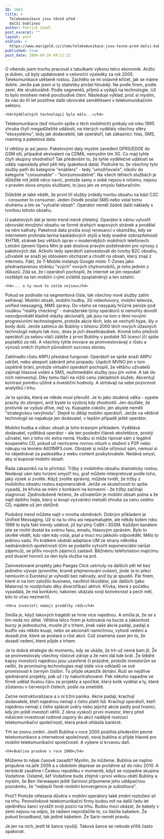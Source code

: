 ```yaml
---
ID: 1963
title: >
  Telekomunikace jsou těsně před
  další bublinou
author: Patrick Zandl
post_excerpt: ""
layout: post
oldlink: >
  https://www.marigold.cz/item/telekomunikace-jsou-tesne-pred-dalsi-bublinou
published: true
post_date: 2006-04-24 09:11:22
---
```

<p>O víkendu jsem trochu pracoval s tabulkami výkonu telco ekonomik. Anžto je duben, už byly updatované o celoroční výsledky za rok 2005. Telekomunikace utěšeně rostou. Zachtělo se mi oslavně křičet, jak se máme dobře. Jenže pak jsem si ty statistiky prošel hlouběji. Ne podle firem, podle zemí. Ale strukturálně. Podle segmentů, příjmů a výdajů na technologie. Už to bylo mnohem méně povzbudivé čtení. Následuje výklad, proč si myslím, že nás do tří let postihne další obrovské zemětřesení v telekomunikačním sektoru. </p>

	<h4>Výdělečných technologií bylo málo...</h4>
<p>Telekomunikace (teď mluvím spíše o těch mobilních) potkaly od roku 1995 zhruba čtyři megadůležité událostí, na kterých vydělaly všechny sféry "ekosystému", tedy jak dodavatelé, tak operátoři, tak zákazníci: hlas, SMS, roaming a paketová data. </p>

<p>U většiny je asi jasno. Paketovými daty myslím zavedení GPRS/EDGE do GSM sítí, případně ekvivalent na CDMA, nemyslím tím 3G. Co mají tyhle čtyři skupiny shodného? Tak především to, že tyhle výdělečné události se udály naposledy před pěti lety (paketová data). Podruhé to, že všechny tyto služby patří do kategorie "enablers" - tedy "umožňovače", nikoliv do kategorie "consumable" - "konzumovatelné". Na všech těhlech službách je důležité mít ještě něco navíc, protože samy o sobě nejsou k ničemu, nejsou v pravém slova smyslu službami, to jsou jen ve smyslu fakturačním. </p>

<p>Důležité je také vědět, že první tři služby zvládly tvorbu obsahu na bázi C2C - consumer to consumer. Jeden člověk posílal SMS nebo volal tomu druhému a tím se "vytvářel obsah". Operátor neměl žádné další náklady s tvorbou tohoto obsahu.
</p>

<!--more--><p>U paketových dat je tento trend méně zřetelný. Operátor k němu vytvořil obrovské množství obsahu ve formě drahých wapových stránek a prodělal na něm kalhoty. Paketová data prošla svojí renesancí v okamžiku, kdy se internetem prohnala lavina kaskádových stylů a tedy snadné zobrazitelnosti XHTML stránek bez větších úprav v modernějších mobilních telefonech. Letošní zjevení Opera Mini je pak doslova pravým požehnáním pro výnosy z paketových dat. Ačkoliv tedy operátoři zainvestovali do tvorby B2C obsahu, uživatelé se snaží jej obloukem obcházet a chodit na obsah, který znají z internetu. Fakt, že T-Mobile instaluje Google místo T-Zones jako přednastavenou stránku "svých" nových chytromobilů, je toho jedním z důkazů. Zdá se, že i operátoři pochopili, že internet se jim nepodaří rozštěpit na ten mobilní (=jimi zvláště zpoplatněný) a ten ostatní. </p>

	<h4>... a ty nové to zatím nejsou</h4>
<p>Pokud se podíváte na segmentová čísla, tak všechny nové služby zatím selhávají. Mobilní obsah, mobilní hudba, 3G videohovory, mobilní televize, unified messaging, MMS zprávy. Do všeho se nasypaly hrůzné peníze pod rouškou "reality checking" -   manažerské týmy operátorů si nemohly dovolit nezodpovědět kladně otázky akcionářů, jak jsou na tom s těmi novými progresivními technologiemi, protože akcie těch, kdo se nechytli hype, šly o body dolů. Jenže zatímco do Bubliny v březnu 2000 těch nových úžasných technologií nebylo tak moc, dnes je jich desetinásobek. Kromě toho přeživší operátoři za sebou vláčí zátěže z první Bubliny v podobě 3G licencí (či spíše poplatků za ně). A všechny tyhle inovace se proinvestovávají z růstu a výnosů oněch čtyřech původních success stories. </p>

<p>Zaklínadlo růstu ARPU přestává fungovat. Operátoři se spíše snaží ARPU udržet, nebo alespoň zabránit jeho propadu. Úspěch MVNO jim v tom úspěšně brání, protože virtuální operátoři pochopili, že většinu uživatelů zajímají hlasová volání a SMS, multimediální služby jsou jim volné. A tak do nich neinvestují. Díky tomu tlačí na nižší cenu základních služeb. Akcentují kontrast poměru užitné a investiční hodnoty. A strhávají na sebe pozornost analytiků i trhu. </p>

<p>Je to spirála, která se někde musí přerušit. Je to jako studená válka - sypete prachy do zbrojení, aniž byste tu výzbroj kdy zhodnotili. Jen doufáte, že protivník se vydusí dříve, než vy. Kupujete cokoliv, jen abyste neměli "strategickou nevýhodu". Stejně to dělají mobilní operátoři. Jenže na většině technologií se napakuje jen dodavatel, v lepším případě ještě operátor. </p>

<p>Mobilní hudba a vůbec obsah je toho krásným příkladem. Vydělává dodavatel, vydělává operátor - ale ten poslední článek ekořetězce, prostý uživatel, ten z toho nic extra nemá. Hudbu si může ripovat sám z legálně koupeného CD, pokud už nechceme rovnou mluvit o stažení z P2P nebo nákupu na levném AllOfMP3.com. Obrázek si může oříznout sám, nemusí si ho objednávat za padesátku z webu content poskytovatele. Nedává smysl, aby si kupoval mobilní obsah. </p>

<p>Řada zákazníků na to přichází. Tržby z mobilního obsahu dramaticky rostou. Nedávají vám tato tvrzení smysl? Inu, graf můžete interpretovat podle toho, jaký výsek si zvolíte. Když zvolíte správný, můžete tvrdit, že tržby z mobilního obsahu rostou exponenciálně. Jenže ve skutečnosti to spíše vypadá, že křivka se mění z konkávní na konvexní - že tržby začínají stagnovat. Zjednodušeně řečeno, že uživatelům je mobilní obsah putna a že najít dalšího hejla, který si koupí vyzváněcí melodii zhruba za cenu celého CD, najdete už jen obtížně. </p>

<p>Podobný trend můžete najít v mnoha obměnách. Dobrým příkladem je Unified Messaging. Už si na tu vlnu asi nepamatujete, ale někdy kolem roku 1999 to byla fakt trendy událost, jíž byl plný CeBit i 3GSM.  Každým kanálem jste se mohli dostat ke svému faxu, emailu, hlasovým zprávám. Bylo to skvělé vědět, kdo vám kdy volal, psal a moci mu jakkoliv odpovědět. Mělo to jedinou vadu. Po krátkém období adaptace UM ze strany několika nadnárodních společností (čím se podařilo vytvořit exponenciální nárůst zájemců), se příliv nových zájemců zastavil. Běžnému telefonistovi majícímu pod dvacet hovorů za den byla služba na prd. </p>

<p>Zainvestované projekty jako Paegas Click ustrnuly na dalších pět let bez jediného vývoje (promiňte, kromě přejmenování ovšem), jinde (a to přeci nemluvím o Eurotelu) je vyhodili bez náhrady, aniž by je spustili. Pár firem, které si na tom založilo business, navštívil likvidátor, pár dalších (jako Materna) to rozdýchalo díky diverzifikaci aktivit. Křivka, která z počátku vypadala, že má konkávní, nakonec ukázala svoji konvexnost a pech měl, kdo to včas nezmerčil. </p>

	<h4>a investoři nemají prodělky rádi</h4>
<p>Smůla je, když takových tragédií se hrne více najednou. A smůla je, že se s tím nedá nic dělat. Většina telco firem je kotovaná na burze a zákonitost burzy je jednoduchá, musíte jít s trhem, jinak vaše akcie padají, padají a buďto vás někdo koupí, nebo se akcionáří namíchnou, vyhodí vedení a dosadí jiné, které se postará o růst akcií. Což znamená zase jen to, že dosadí vedení, které půjde s trhem. </p>

<p>Je to dobrá strategie do momentu, kdy se ukáže, že trh už nemá kam jít. Že se proinvestovaly všechny růstové zdroje a že není dál kde brát. Že štědré kapsy investorů najednou jsou uzavřené či prázdné, protože investorům se nelíbí, že promissing technologies mají stále více odkladů ve své promisnosti k černým číslům. To přijde okamžik škrtání. Ruší se nejdříve sjednávané projekty, pak už i ty nakontrahované. Pak někoho napadne ve firmě udělat tlustou čáru za projekty a spočítat, který kolik vydělal a ty, které zůstanou v červených číslech, pošle na smetiště. </p>

<p>Začne restrukturalizace a s ní tržní panika. Akcie padají, krachují dodavatelé, kteří najednou nemají z čeho platit lidi.  Krachují operátoři, kteří najednou nemají z čeho splácet úvěry nebo jejichž akcie padly pod hranici, kdy jim ještě investoři věřili. Z okna vyskočí první investor, který před měsícem investoval rodinné úspory do akcií nadějně rostoucí telekomunikační společnosti, která právě ohlásila bankrot. </p>

<p>Trh se znovu změní. Jestli Bublina v roce 2000 postihla především pevné telekomunikace a internetové společnosti, nová bublina si přijde hlavně pro mobilní telekomunikační společnosti. A vybere si krvavou daň. </p>

	<h4>Bublina praskne v roce 2009</h4>
<p>Můžeme to nějak časově zasadit? Myslím, že můžeme. Bublina se naplno propukne na jaře 2009 a s obdobím deprese se protáhne až do roku 2010. A tentokrát zasáhne i Českou republiku v momentě, když se rozpadne skupina Vodafone. Ostatně, šéf Vodafone bude zřejmě i první velkou obětí Bubliny a myslím, že Ben Verwaayen ještě Sarinovi připomene jeho uštěpačnou poznámku, že "nejlepší fixně-mobilní konvergence je substituce". </p>

<p>Proč? Protože otřesená důvěra v mobilní operátory také změní rozložení sil na trhu. Pevnolinkové telekomunikační firmy budou mít na další řadu let ojedinělou šanci vyvážit svoji pozici na trhu. Budou moci ukázat, že kabely v zemi nejsou na odpis, že rádiem neprotlačíte to, co tlačíte kabelem. Že pokud broadband, tak jedině kabelem. Že Sarin neměl pravdu. </p>

<p>Je jen na nich, jestli té šance využijí. Taková šance se nebude příliš často opakovat.
</p>
